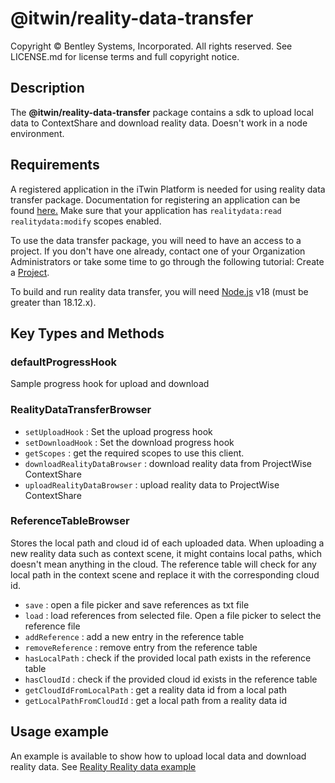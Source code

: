 # @itwin/reality-data-transfer

Copyright © Bentley Systems, Incorporated. All rights reserved. See LICENSE.md for license terms and full copyright notice.

## Description

The **@itwin/reality-data-transfer** package contains a sdk to upload local data to ContextShare and download reality data. Doesn't work in a node environment.

## Requirements

A registered application in the iTwin Platform is needed for using reality data transfer package. Documentation for registering an application can be found [here.](https://developer.bentley.com/tutorials/register-and-modify-application/) Make sure that your application has `realitydata:read realitydata:modify` scopes enabled. 

To use the data transfer package, you will need to have an access to a project. If you don't have one already, contact one of your Organization Administrators or take some time to go through the following tutorial: Create a [Project](https://developer.bentley.com/tutorials/create-and-query-projects-guide).

To build and run reality data transfer, you will need [Node.js](https://nodejs.org/en/) v18 (must be greater than 18.12.x).

## Key Types and Methods

### defaultProgressHook

Sample progress hook for upload and download

### RealityDataTransferBrowser

- `setUploadHook` : Set the upload progress hook
- `setDownloadHook` : Set the download progress hook
- `getScopes` : get the required scopes to use this client.
- `downloadRealityDataBrowser` : download reality data from ProjectWise ContextShare
- `uploadRealityDataBrowser` : upload reality data to ProjectWise ContextShare

### ReferenceTableBrowser

Stores the local path and cloud id of each uploaded data. When uploading a new reality data such as context scene, it might contains local paths, which doesn't mean anything in the cloud. The reference table will check for any local path in the context scene and replace it with the corresponding cloud id.

- `save` : open a file picker and save references as txt file
- `load` : load references from selected file. Open a file picker to select the reference file
- `addReference` : add a new entry in the reference table
- `removeReference` : remove entry from the reference table
- `hasLocalPath` : check if the provided local path exists in the reference table
- `hasCloudId` : check if the provided cloud id exists in the reference table
- `getCloudIdFromLocalPath` : get a reality data id from a local path
- `getLocalPathFromCloudId` : get a local path from a reality data id

## Usage example

An example is available to show how to upload local data and download reality data. See [Reality Reality data example](./../../examples/code-samples/src/DataTransfer.ts)
